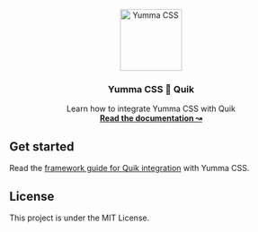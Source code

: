 <div align="center">
  <a href="https://yummacss.com" target="_blank" target="_blank" rel="noopener noreferrer">
    <img alt="Yumma CSS" src="https://www.yummacss.com/trademark/mark.png" width="110" style="max-width: 100%;">
  </a>
</div>

<h3 align="center">Yumma CSS 🤝 Quik</h3>

<p align="center">
  Learn how to integrate Yumma CSS with Quik
  <br>
  <a href="https://yummacss.com"><strong>Read the documentation ↝</strong></a>

## Get started

Read the [framework guide for Quik integration](https://www.yummacss.com/docs/guides/quik) with Yumma CSS.

## License

This project is under the MIT License.
